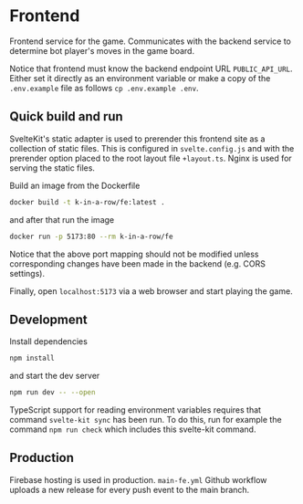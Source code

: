 # Frontend

Frontend service for the game. Communicates with the backend service to determine bot player's moves in the game board.

Notice that frontend must know the backend endpoint URL `PUBLIC_API_URL`. Either set it directly as an environment variable or make a copy of the `.env.example` file as follows `cp .env.example .env`.

## Quick build and run

SvelteKit's static adapter is used to prerender this frontend site as a collection of static files. This is configured in `svelte.config.js` and with the prerender option placed to the root layout file `+layout.ts`. Nginx is used for serving the static files.

Build an image from the Dockerfile

```bash
docker build -t k-in-a-row/fe:latest .
```

and after that run the image

```bash
docker run -p 5173:80 --rm k-in-a-row/fe
```

Notice that the above port mapping should not be modified unless corresponding changes have been made in the backend (e.g. CORS settings).

Finally, open `localhost:5173` via a web browser and start playing the game.

## Development

Install dependencies

```bash
npm install
```

and start the dev server

```bash
npm run dev -- --open
```

TypeScript support for reading environment variables requires that command `svelte-kit sync` has been run. To do this, run for example the command `npm run check` which includes this svelte-kit command.

## Production

Firebase hosting is used in production. `main-fe.yml` Github workflow uploads a new release for every push event to the main branch.
